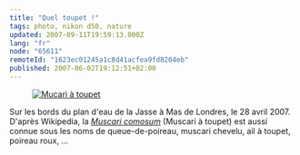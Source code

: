 ```yaml
---
title: "Quel toupet !"
tags: photo, nikon d50, nature
updated: 2007-09-11T19:59:13.000Z
lang: "fr"
node: "65611"
remoteId: "1623ec01245a1c8d41acfea9fd8204eb"
published: 2007-06-02T19:12:51+02:00
---
```

 


<figure class="object-center"><a href="/images/mucari-a-toupet.jpg"><img loading="lazy" src="/images/660x/mucari-a-toupet.jpg" alt="Mucari à toupet">
</a></figure>




 
Sur les bords du plan d'eau de la Jasse à Mas de Londres, le 28 avril 2007. D'après Wikipedia, la [*Muscari comosum*](http://fr.wikipedia.org/wiki/Muscari_comosum) (Muscari à toupet) est aussi connue sous les noms de queue-de-poireau, muscari chevelu, ail à toupet, poireau roux, ...


